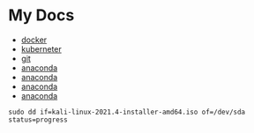 # My Docs

- [docker](https://github.com/danangkonang/docs/blob/master/docs/anaconda.md)
- [kuberneter](https://github.com/danangkonang/docs/blob/master/docs/anaconda.md)
- [git](https://github.com/danangkonang/docs/blob/master/docs/anaconda.md)
- [anaconda](https://github.com/danangkonang/docs/blob/master/docs/anaconda.md)
- [anaconda](https://github.com/danangkonang/docs/blob/master/docs/anaconda.md)
- [anaconda](https://github.com/danangkonang/docs/blob/master/docs/anaconda.md)
- [anaconda](https://github.com/danangkonang/docs/blob/master/docs/anaconda.md)

```
sudo dd if=kali-linux-2021.4-installer-amd64.iso of=/dev/sda status=progress
```